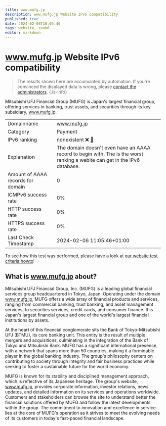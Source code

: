 ```yaml
---
title: www.mufg.jp
description: www.mufg.jp Website IPv6 compatibility
published: true
date: 2024-02-06T10:05:46
tags: website, rank6
editor: markdown
---
```


# www.mufg.jp Website IPv6 compatibility

> The results shown here are accumulated by automation. If you're convinced the displayed data is wrong, please [contact the administrators](/howto/chat). 
{.is-info}

Mitsubishi UFJ Financial Group (MUFG) is Japan's largest financial group, offering services in banking, trust assets, and securities through its key subsidiary, www.mufg.jp.


|   |   |
| - | - |
| Domainname | www.mufg.jp
| Category | Payment |
| IPv6 ranking | nonexistent :x: [🔗](/howto/ranking) |
| Explanation | The domain doesn't even have an AAAA record to begin with. The is the worst ranking a webite can get in the IPv6 database. |
| Amount of AAAA records for domain | 0 |
| ICMPv6 success rate | 0%|
| HTTP success rate | 0% |
| HTTPS success rate | 0% |
| Last Check Timestamp | 2024-02-06 11:05:46+01:00 |

To see how this test was performed, please have a look at [our website test criteria howto](/howto/testcriteria/website)!


## What is www.mufg.jp about?
Mitsubishi UFJ Financial Group, Inc. (MUFG) is a leading global financial services group headquartered in Tokyo, Japan. Operating under the domain www.mufg.jp, MUFG offers a wide array of financial products and services, ranging from commercial banking, trust banking, and asset management services, to securities services, credit cards, and consumer finance. It is Japan's largest financial group and one of the world's largest financial institutions by assets.

At the heart of this financial conglomerate sits the Bank of Tokyo-Mitsubishi UFJ (BTMU), its core banking unit. This entity is the result of multiple mergers and acquisitions, culminating in the integration of the Bank of Tokyo and Mitsubishi Bank. MUFG has a significant international presence, with a network that spans more than 50 countries, making it a formidable player in the global banking industry. The group's philosophy centers on contributing to society through integrity and fair business practices while seeking to foster a sustainable future for the world economy.

MUFG is known for its stability and disciplined management approach, which is reflective of its Japanese heritage. The group's website, www.mufg.jp, provides corporate information, investor relations, news updates, and detailed information on its services and operations worldwide. Customers and stakeholders can browse the site to understand better the financial solutions offered by MUFG and follow the latest developments within the group. The commitment to innovation and excellence in service lies at the core of MUFG's operation as it strives to meet the evolving needs of its customers in today's fast-paced financial landscape.


